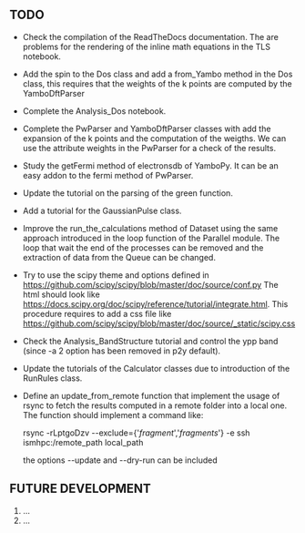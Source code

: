 
## TODO

- Check the compilation of the ReadTheDocs documentation. The are problems for the rendering of the inline math equations
  in the TLS notebook.

- Add the spin to the Dos class and add a from_Yambo method in the Dos class, this requires that the weights of the
  k points are computed by the YamboDftParser

- Complete the Analysis_Dos notebook.

- Complete the PwParser and YamboDftParser classes with add the expansion of the k points and the computation of the weigths.
  We can use the attribute weights in the PwParser for a check of the results.

- Study the getFermi method of electronsdb of YamboPy. It can be an easy addon to the fermi method of PwParser.

- Update the tutorial on the parsing of the green function.

- Add a tutorial for the GaussianPulse class.

- Improve the run_the_calculations method of Dataset using the same approach introduced in the loop function of the Parallel
  module. The loop that wait the end of the processes can be removed and the extraction of data from the Queue
  can be changed.

- Try to use the scipy theme and options defined in https://github.com/scipy/scipy/blob/master/doc/source/conf.py
  The html should look like https://docs.scipy.org/doc/scipy/reference/tutorial/integrate.html. This procedure requires to add
  a css file like https://github.com/scipy/scipy/blob/master/doc/source/_static/scipy.css

- Check the Analysis_BandStructure tutorial and control the ypp band (since -a 2 option has been removed in p2y default).

- Update the tutorials of the Calculator classes due to introduction of the RunRules class.

- Define an update_from_remote function that implement the usage of rsync to fetch the results computed in a remote folder
  into a local one. The function should implement a command like:

  rsync -rLptgoDzv --exclude={'*_fragment_*','*_fragments_*'} -e ssh ismhpc:/remote_path local_path

  the options --update and --dry-run can be included


## FUTURE DEVELOPMENT

  1. ...
  2. ...
